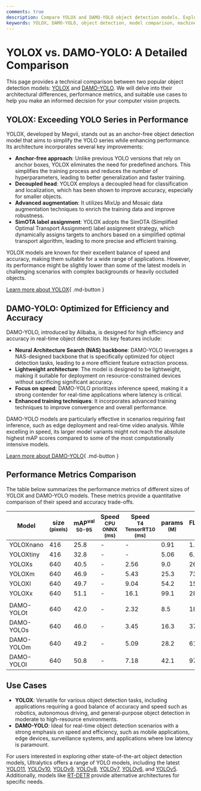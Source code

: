 ```yaml
---
comments: true
description: Compare YOLOX and DAMO-YOLO object detection models. Explore architecture, performance, and use cases to find the best fit for your ML projects.
keywords: YOLOX, DAMO-YOLO, object detection, model comparison, machine learning, computer vision, neural networks, performance metrics, AI tools
---
```


# YOLOX vs. DAMO-YOLO: A Detailed Comparison

<script async src="https://cdn.jsdelivr.net/npm/chart.js"></script>
<script defer src="../../javascript/benchmark.js"></script>

<canvas id="modelComparisonChart" width="1024" height="400" active-models='["YOLOX", "DAMO-YOLO"]'></canvas>

This page provides a technical comparison between two popular object detection models: [YOLOX](https://arxiv.org/abs/2107.08430) and [DAMO-YOLO](https://arxiv.org/abs/2111.15666). We will delve into their architectural differences, performance metrics, and suitable use cases to help you make an informed decision for your computer vision projects.

## YOLOX: Exceeding YOLO Series in Performance

YOLOX, developed by Megvii, stands out as an anchor-free object detection model that aims to simplify the YOLO series while enhancing performance. Its architecture incorporates several key improvements:

- **Anchor-free approach**: Unlike previous YOLO versions that rely on anchor boxes, YOLOX eliminates the need for predefined anchors. This simplifies the training process and reduces the number of hyperparameters, leading to better generalization and faster training.
- **Decoupled head**: YOLOX employs a decoupled head for classification and localization, which has been shown to improve accuracy, especially for smaller objects.
- **Advanced augmentation**: It utilizes MixUp and Mosaic data augmentation techniques to enrich the training data and improve robustness.
- **SimOTA label assignment**: YOLOX adopts the SimOTA (Simplified Optimal Transport Assignment) label assignment strategy, which dynamically assigns targets to anchors based on a simplified optimal transport algorithm, leading to more precise and efficient training.

YOLOX models are known for their excellent balance of speed and accuracy, making them suitable for a wide range of applications. However, its performance might be slightly lower than some of the latest models in challenging scenarios with complex backgrounds or heavily occluded objects.

[Learn more about YOLOX](https://arxiv.org/abs/2107.08430){ .md-button }

## DAMO-YOLO: Optimized for Efficiency and Accuracy

DAMO-YOLO, introduced by Alibaba, is designed for high efficiency and accuracy in real-time object detection. Its key features include:

- **Neural Architecture Search (NAS) backbone**: DAMO-YOLO leverages a NAS-designed backbone that is specifically optimized for object detection tasks, leading to a more efficient feature extraction process.
- **Lightweight architecture**: The model is designed to be lightweight, making it suitable for deployment on resource-constrained devices without sacrificing significant accuracy.
- **Focus on speed**: DAMO-YOLO prioritizes inference speed, making it a strong contender for real-time applications where latency is critical.
- **Enhanced training techniques**: It incorporates advanced training techniques to improve convergence and overall performance.

DAMO-YOLO models are particularly effective in scenarios requiring fast inference, such as edge deployment and real-time video analysis. While excelling in speed, its larger model variants might not reach the absolute highest mAP scores compared to some of the most computationally intensive models.

[Learn more about DAMO-YOLO](https://arxiv.org/abs/2111.15666){ .md-button }

## Performance Metrics Comparison

The table below summarizes the performance metrics of different sizes of YOLOX and DAMO-YOLO models. These metrics provide a quantitative comparison of their speed and accuracy trade-offs.

| Model      | size<br><sup>(pixels) | mAP<sup>val<br>50-95 | Speed<br><sup>CPU ONNX<br>(ms) | Speed<br><sup>T4 TensorRT10<br>(ms) | params<br><sup>(M) | FLOPs<br><sup>(B) |
| ---------- | --------------------- | -------------------- | ------------------------------ | ----------------------------------- | ------------------ | ----------------- |
| YOLOXnano  | 416                   | 25.8                 | -                              | -                                   | 0.91               | 1.08              |
| YOLOXtiny  | 416                   | 32.8                 | -                              | -                                   | 5.06               | 6.45              |
| YOLOXs     | 640                   | 40.5                 | -                              | 2.56                                | 9.0                | 26.8              |
| YOLOXm     | 640                   | 46.9                 | -                              | 5.43                                | 25.3               | 73.8              |
| YOLOXl     | 640                   | 49.7                 | -                              | 9.04                                | 54.2               | 155.6             |
| YOLOXx     | 640                   | 51.1                 | -                              | 16.1                                | 99.1               | 281.9             |
|            |                       |                      |                                |                                     |                    |                   |
| DAMO-YOLOt | 640                   | 42.0                 | -                              | 2.32                                | 8.5                | 18.1              |
| DAMO-YOLOs | 640                   | 46.0                 | -                              | 3.45                                | 16.3               | 37.8              |
| DAMO-YOLOm | 640                   | 49.2                 | -                              | 5.09                                | 28.2               | 61.8              |
| DAMO-YOLOl | 640                   | 50.8                 | -                              | 7.18                                | 42.1               | 97.3              |

## Use Cases

- **YOLOX**: Versatile for various object detection tasks, including applications requiring a good balance of accuracy and speed such as robotics, autonomous driving, and general-purpose object detection in moderate to high-resource environments.
- **DAMO-YOLO**: Ideal for real-time object detection scenarios with a strong emphasis on speed and efficiency, such as mobile applications, edge devices, surveillance systems, and applications where low latency is paramount.

For users interested in exploring other state-of-the-art object detection models, Ultralytics offers a range of YOLO models, including the latest [YOLO11](https://docs.ultralytics.com/models/yolo11/), [YOLOv10](https://docs.ultralytics.com/models/yolov10/), [YOLOv9](https://docs.ultralytics.com/models/yolov9/), [YOLOv8](https://docs.ultralytics.com/models/yolov8/), [YOLOv7](https://docs.ultralytics.com/models/yolov7/), [YOLOv6](https://docs.ultralytics.com/models/yolov6/), and [YOLOv5](https://docs.ultralytics.com/models/yolov5/). Additionally, models like [RT-DETR](https://docs.ultralytics.com/models/rtdetr/) provide alternative architectures for specific needs.
